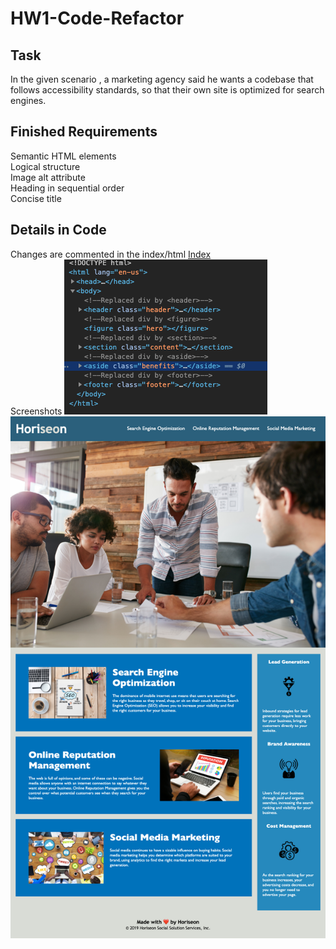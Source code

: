 # HW1-Code-Refactor

## Task
In the given scenario , a marketing agency said he wants a codebase that follows accessibility standards, so that their own site is optimized for search engines.

## Finished Requirements

Semantic HTML elements\
Logical structure\
Image alt attribute\
Heading in sequential order\
Concise title

## Details in Code
Changes are commented in the index/html [Index](./Develop/index.html)\
Screenshots ![Website Screenshot1](./Screenshots/screenshot.png)\
![Website Screenshot](./Screenshots/shaoge_HW1-Code-Refactor_Develop_index.html.png)



